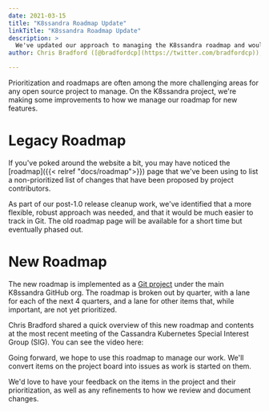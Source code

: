```yaml
---
date: 2021-03-15
title: "K8ssandra Roadmap Update"
linkTitle: "K8ssandra Roadmap Update"
description: >
  We've updated our approach to managing the K8ssandra roadmap and would love to get your input.
author: Chris Bradford ([@bradfordcp](https://twitter.com/bradfordcp)), Jeff Carpenter ([@jscarp](https://twitter.com/jscarp))

---
```


Prioritization and roadmaps are often among the more challenging areas for any open source project to manage. On the K8ssandra project, we're making some improvements to how we manage our roadmap for new features. 

# Legacy Roadmap
If you've poked around the website a bit, you may have noticed the [roadmap]({{< relref "docs/roadmap">}}) page that we've been using to list a non-prioritized list of changes that have been proposed by project contributors. 

As part of our post-1.0 release cleanup work, we've identified that a more flexible, robust approach was needed, and that it would be much easier to track in Git. The old roadmap page will be available for a short time but eventually phased out.
 
# New Roadmap 
The new roadmap is implemented as a [Git project](https://github.com/orgs/k8ssandra/projects/6) under the main K8ssandra GitHub org. The roadmap is broken out by quarter, with a lane for each of the next 4 quarters, and a lane for other items that, while important, are not yet prioritized. 

Chris Bradford shared a quick overview of this new roadmap and contents at the most recent meeting of the Cassandra Kubernetes Special Interest Group (SIG). You can see the video here:

Going forward, we hope to use this roadmap to manage our work. We'll convert items on the project board into issues as work is started on them.

We'd love to have your feedback on the items in the project and their prioritization, as well as any refinements to how we review and document changes.
